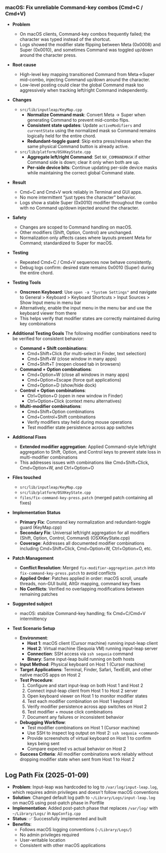 ### macOS: Fix unreliable Command-key combos (Cmd+C / Cmd+V)

- **Problem**
  - On macOS clients, Command-key combos frequently failed; the character was typed instead of the shortcut.
  - Logs showed the modifier state flipping between Meta (0x0008) and Super (0x0010), and sometimes Command was toggled up/down around the character press.

- **Root cause**
  - High-level key mapping transitioned Command from Meta→Super mid-combo, injecting Command up/down around the character.
  - Low-level posting could clear the global Command mask too aggressively when tracking left/right Command independently.

- **Changes**
  - `src/lib/inputleap/KeyMap.cpp`
    - **Normalize Command mask**: Convert Meta → Super when generating Command to prevent mid-combo flips.
    - **Consistent state updates**: Update `activeModifiers` and `currentState` using the normalized mask so Command remains logically held for the entire chord.
    - **Redundant-toggle guard**: Skip extra press/release when the same physical Command button is already active.
  - `src/lib/platform/OSXKeyState.cpp`
    - **Aggregate left/right Command**: Set `NX_COMMANDMASK` if either Command side is down; clear it only when both are up.
    - **Per-side device bits**: Continue updating per-side device masks while maintaining the correct global Command state.

- **Result**
  - Cmd+C and Cmd+V work reliably in Terminal and GUI apps.
  - No more intermittent "just types the character" behavior.
  - Logs show a stable Super (0x0010) modifier throughout the combo with no Command up/down injected around the character.

- **Safety**
  - Changes are scoped to Command handling on macOS.
  - Other modifiers (Shift, Option, Control) are unchanged.
  - Normalization only affects cases where layouts present Meta for Command; standardized to Super for macOS.

- **Testing**
  - Repeated Cmd+C / Cmd+V sequences now behave consistently.
  - Debug logs confirm: desired state remains 0x0010 (Super) during the entire chord.

- **Testing Tools**
  - **Onscreen Keyboard**: Use `open -a "System Settings"` and navigate to General > Keyboard > Keyboard Shortcuts > Input Sources > Show Input menu in menu bar
  - Alternatively, enable the input menu in the menu bar and use the keyboard viewer from there
  - This helps verify that modifier states are correctly maintained during key combinations

- **Additional Testing Goals**
  The following modifier combinations need to be verified for consistent behavior:
  - **Command + Shift combinations**:
    - Cmd+Shift+Click (for multi-select in Finder, text selection)
    - Cmd+Shift+W (close window in many apps)
    - Cmd+Shift+T (reopen closed tab in browsers)
  - **Command + Option combinations**:
    - Cmd+Option+W (close all windows in many apps)
    - Cmd+Option+Escape (force quit applications)
    - Cmd+Option+D (show/hide dock)
  - **Control + Option combinations**:
    - Ctrl+Option+O (open in new window in Finder)
    - Ctrl+Option+Click (context menu alternatives)
  - **Multi-modifier combinations**:
    - Cmd+Shift+Option combinations
    - Cmd+Control+Shift combinations
    - Verify modifiers stay held during mouse operations
    - Test modifier state persistence across app switches

- **Additional Fixes**
  - **Extended modifier aggregation**: Applied Command-style left/right aggregation to Shift, Option, and Control keys to prevent state loss in multi-modifier combinations
  - This addresses issues with combinations like Cmd+Shift+Click, Cmd+Option+W, and Ctrl+Option+O

- **Files touched**
  - `src/lib/inputleap/KeyMap.cpp`
  - `src/lib/platform/OSXKeyState.cpp`
  - `files/fix-command-key-press.patch` (merged patch containing all fixes)

- **Implementation Status**
  - **Primary Fix**: Command key normalization and redundant-toggle guard (KeyMap.cpp)
  - **Secondary Fix**: Universal left/right aggregation for all modifiers (Shift, Option, Control, Command) (OSXKeyState.cpp)
  - **Coverage**: Addresses all documented modifier combinations including Cmd+Shift+Click, Cmd+Option+W, Ctrl+Option+O, etc.

- **Patch Management**
  - **Conflict Resolution**: Merged `fix-modifier-aggregation.patch` into `fix-command-key-press.patch` to avoid conflicts
  - **Applied Order**: Patches applied in order: macOS scroll, unsafe threads, non-GUI build, AltGr mapping, command key fixes
  - **No Conflicts**: Verified no overlapping modifications between remaining patches

- **Suggested subject**
  - macOS: stabilize Command-key handling; fix Cmd+C/Cmd+V intermittency

- **Test Scenario Setup**
  - **Environment**: 
    - **Host 1**: macOS client (Cursor machine) running input-leap client
    - **Host 2**: Virtual machine (Sequoia VM) running input-leap server
    - **Connection**: SSH access via `ssh sequoia` command
    - **Binary**: Same input-leap build running on both hosts
  - **Input Method**: Physical keyboard on Host 1 (Cursor machine)
  - **Target Applications**: Terminal, Finder, Safari, TextEdit, and other native macOS apps on Host 2
  - **Test Procedure**:
    1. Configure and start input-leap on both Host 1 and Host 2
    2. Connect input-leap client from Host 1 to Host 2 server
    3. Open keyboard viewer on Host 1 to monitor modifier states
    4. Test each modifier combination on Host 1 keyboard
    5. Verify modifier persistence across app switches on Host 2
    6. Test modifier + mouse click combinations
    7. Document any failures or inconsistent behavior
  - **Debugging Workflow**:
    - Test modifier combinations on Host 1 (Cursor machine)
    - Use SSH to inspect log output on Host 2: `ssh sequoia <command>`
    - Provide screenshots of virtual keyboard on Host 1 to confirm keys being sent
    - Compare expected vs actual behavior on Host 2
  - **Success Criteria**: All modifier combinations work reliably without dropping modifier state when sent from Host 1 to Host 2

## Log Path Fix (2025-01-09)
- **Problem**: Input-leap was hardcoded to log to `/var/log/input-leap.log`, which requires admin privileges and doesn't follow macOS conventions
- **Solution**: Changed default log path to `~/Library/Logs/input-leap.log` on macOS using post-patch phase in Portfile
- **Implementation**: Added post-patch phase that replaces `/var/log/` with `~/Library/Logs/` in `AppConfig.cpp`
- **Status**: ✅ Successfully implemented and built
- **Benefits**:
  - Follows macOS logging conventions (`~/Library/Logs/`)
  - No admin privileges required
  - User-writable location
  - Consistent with other macOS applications


